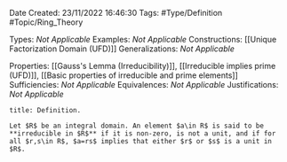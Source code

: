 <div class="topSpace"></div>

Date Created: 23/11/2022 16:46:30
Tags: #Type/Definition #Topic/Ring_Theory

Types: <i>Not Applicable</i>
Examples: <i>Not Applicable</i>
Constructions: [[Unique Factorization Domain (UFD)]]
Generalizations: <i>Not Applicable</i>

Properties: [[Gauss's Lemma (Irreducibility)]], [[Irreducible implies prime (UFD)]], [[Basic properties of irreducible and prime elements]]
Sufficiencies: <i>Not Applicable</i>
Equivalences: <i>Not Applicable</i>
Justifications: <i>Not Applicable</i>

``` ad-Definition
title: Definition.

Let $R$ be an integral domain. An element $a\in R$ is said to be **irreducible in $R$** if it is non-zero, is not a unit, and if for all $r,s\in R$, $a=rs$ implies that either $r$ or $s$ is a unit in $R$.

```
